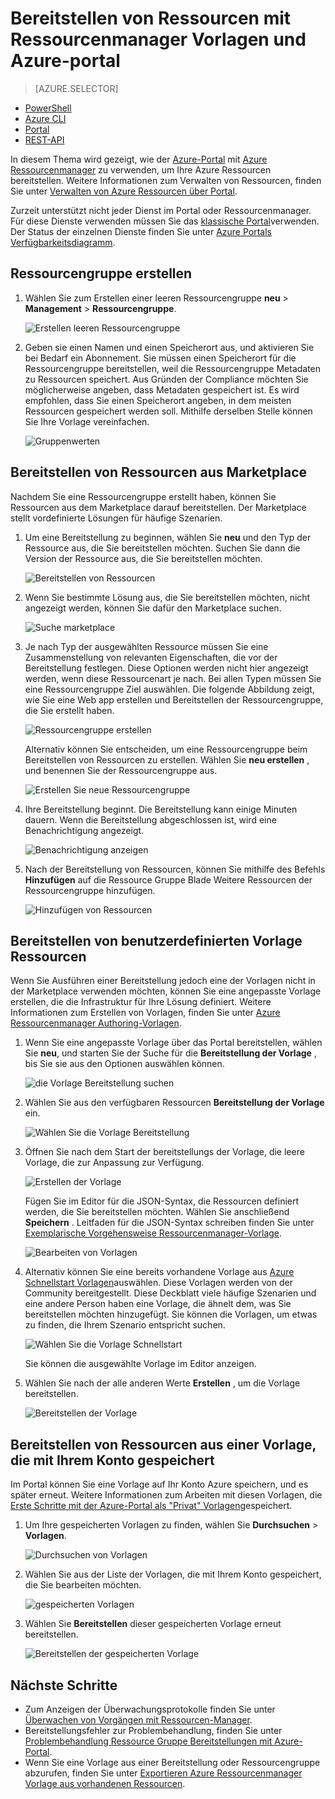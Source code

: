 <properties 
    pageTitle="Verwenden von Azure-Portals Azure Ressourcen bereitstellen | Microsoft Azure" 
    description="Verwenden Sie Azure-Portal und Azure Ressource verwalten, um Ressourcen bereitstellen." 
    services="azure-resource-manager,azure-portal" 
    documentationCenter="" 
    authors="tfitzmac" 
    manager="timlt" 
    editor="tysonn"/>

<tags 
    ms.service="azure-resource-manager" 
    ms.workload="multiple" 
    ms.tgt_pltfrm="na" 
    ms.devlang="na" 
    ms.topic="article" 
    ms.date="09/15/2016" 
    ms.author="tomfitz"/>

# <a name="deploy-resources-with-resource-manager-templates-and-azure-portal"></a>Bereitstellen von Ressourcen mit Ressourcenmanager Vorlagen und Azure-portal

> [AZURE.SELECTOR]
- [PowerShell](resource-group-template-deploy.md)
- [Azure CLI](resource-group-template-deploy-cli.md)
- [Portal](resource-group-template-deploy-portal.md)
- [REST-API](resource-group-template-deploy-rest.md)

In diesem Thema wird gezeigt, wie der [Azure-Portal](https://portal.azure.com) mit [Azure Ressourcenmanager](azure-resource-manager/resource-group-overview.md) zu verwenden, um Ihre Azure Ressourcen bereitstellen. Weitere Informationen zum Verwalten von Ressourcen, finden Sie unter [Verwalten von Azure Ressourcen über Portal](./azure-portal/resource-group-portal.md).

Zurzeit unterstützt nicht jeder Dienst im Portal oder Ressourcenmanager. Für diese Dienste verwenden müssen Sie das [klassische Portal](https://manage.windowsazure.com)verwenden. Der Status der einzelnen Dienste finden Sie unter [Azure Portals Verfügbarkeitsdiagramm](https://azure.microsoft.com/features/azure-portal/availability/).

## <a name="create-resource-group"></a>Ressourcengruppe erstellen

1. Wählen Sie zum Erstellen einer leeren Ressourcengruppe **neu** > **Management** > **Ressourcengruppe**.

    ![Erstellen leeren Ressourcengruppe](./media/resource-group-template-deploy-portal/create-empty-group.png)

2. Geben sie einen Namen und einen Speicherort aus, und aktivieren Sie bei Bedarf ein Abonnement. Sie müssen einen Speicherort für die Ressourcengruppe bereitstellen, weil die Ressourcengruppe Metadaten zu Ressourcen speichert. Aus Gründen der Compliance möchten Sie möglicherweise angeben, dass Metadaten gespeichert ist. Es wird empfohlen, dass Sie einen Speicherort angeben, in dem meisten Ressourcen gespeichert werden soll. Mithilfe derselben Stelle können Sie Ihre Vorlage vereinfachen.

    ![Gruppenwerten](./media/resource-group-template-deploy-portal/set-group-properties.png)

## <a name="deploy-resources-from-marketplace"></a>Bereitstellen von Ressourcen aus Marketplace

Nachdem Sie eine Ressourcengruppe erstellt haben, können Sie Ressourcen aus dem Marketplace darauf bereitstellen. Der Marketplace stellt vordefinierte Lösungen für häufige Szenarien.

1. Um eine Bereitstellung zu beginnen, wählen Sie **neu** und den Typ der Ressource aus, die Sie bereitstellen möchten. Suchen Sie dann die Version der Ressource aus, die Sie bereitstellen möchten.

    ![Bereitstellen von Ressourcen](./media/resource-group-template-deploy-portal/deploy-resource.png)

2. Wenn Sie bestimmte Lösung aus, die Sie bereitstellen möchten, nicht angezeigt werden, können Sie dafür den Marketplace suchen.

    ![Suche marketplace](./media/resource-group-template-deploy-portal/search-resource.png)

3. Je nach Typ der ausgewählten Ressource müssen Sie eine Zusammenstellung von relevanten Eigenschaften, die vor der Bereitstellung festlegen. Diese Optionen werden nicht hier angezeigt werden, wenn diese Ressourcenart je nach. Bei allen Typen müssen Sie eine Ressourcengruppe Ziel auswählen. Die folgende Abbildung zeigt, wie Sie eine Web app erstellen und Bereitstellen der Ressourcengruppe, die Sie erstellt haben.

    ![Ressourcengruppe erstellen](./media/resource-group-template-deploy-portal/select-existing-group.png)

    Alternativ können Sie entscheiden, um eine Ressourcengruppe beim Bereitstellen von Ressourcen zu erstellen. Wählen Sie **neu erstellen** , und benennen Sie der Ressourcengruppe aus.

    ![Erstellen Sie neue Ressourcengruppe](./media/resource-group-template-deploy-portal/select-new-group.png)

4. Ihre Bereitstellung beginnt. Die Bereitstellung kann einige Minuten dauern. Wenn die Bereitstellung abgeschlossen ist, wird eine Benachrichtigung angezeigt.

    ![Benachrichtigung anzeigen](./media/resource-group-template-deploy-portal/view-notification.png)

5. Nach der Bereitstellung von Ressourcen, können Sie mithilfe des Befehls **Hinzufügen** auf die Ressource Gruppe Blade Weitere Ressourcen der Ressourcengruppe hinzufügen.

    ![Hinzufügen von Ressourcen](./media/resource-group-template-deploy-portal/add-resource.png)

## <a name="deploy-resources-from-custom-template"></a>Bereitstellen von benutzerdefinierten Vorlage Ressourcen

Wenn Sie Ausführen einer Bereitstellung jedoch eine der Vorlagen nicht in der Marketplace verwenden möchten, können Sie eine angepasste Vorlage erstellen, die die Infrastruktur für Ihre Lösung definiert. Weitere Informationen zum Erstellen von Vorlagen, finden Sie unter [Azure Ressourcenmanager Authoring-Vorlagen](resource-group-authoring-templates.md).

1. Wenn Sie eine angepasste Vorlage über das Portal bereitstellen, wählen Sie **neu**, und starten Sie der Suche für die **Bereitstellung der Vorlage** , bis Sie sie aus den Optionen auswählen können.

    ![die Vorlage Bereitstellung suchen](./media/resource-group-template-deploy-portal/search-template.png)

2. Wählen Sie aus den verfügbaren Ressourcen **Bereitstellung der Vorlage** ein.

    ![Wählen Sie die Vorlage Bereitstellung](./media/resource-group-template-deploy-portal/select-template.png)

3. Öffnen Sie nach dem Start der bereitstellungs der Vorlage, die leere Vorlage, die zur Anpassung zur Verfügung.

    ![Erstellen der Vorlage](./media/resource-group-template-deploy-portal/show-custom-template.png)

    Fügen Sie im Editor für die JSON-Syntax, die Ressourcen definiert werden, die Sie bereitstellen möchten. Wählen Sie anschließend **Speichern** . Leitfaden für die JSON-Syntax schreiben finden Sie unter [Exemplarische Vorgehensweise Ressourcenmanager-Vorlage](resource-manager-template-walkthrough.md).

    ![Bearbeiten von Vorlagen](./media/resource-group-template-deploy-portal/edit-template.png)

4. Alternativ können Sie eine bereits vorhandene Vorlage aus [Azure Schnellstart Vorlagen](https://azure.microsoft.com/documentation/templates/)auswählen. Diese Vorlagen werden von der Community bereitgestellt. Diese Deckblatt viele häufige Szenarien und eine andere Person haben eine Vorlage, die ähnelt dem, was Sie bereitstellen möchten hinzugefügt. Sie können die Vorlagen, um etwas zu finden, die Ihrem Szenario entspricht suchen.

    ![Wählen Sie die Vorlage Schnellstart](./media/resource-group-template-deploy-portal/select-quickstart-template.png)

    Sie können die ausgewählte Vorlage im Editor anzeigen.

5. Wählen Sie nach der alle anderen Werte **Erstellen** , um die Vorlage bereitstellen. 

    ![Bereitstellen der Vorlage](./media/resource-group-template-deploy-portal/create-custom-deploy.png)

## <a name="deploy-resources-from-a-template-saved-to-your-account"></a>Bereitstellen von Ressourcen aus einer Vorlage, die mit Ihrem Konto gespeichert

Im Portal können Sie eine Vorlage auf Ihr Konto Azure speichern, und es später erneut. Weitere Informationen zum Arbeiten mit diesen Vorlagen, die [Erste Schritte mit der Azure-Portal als "Privat" Vorlagen](./marketplace-consumer/mytemplates-getstarted.md)gespeichert.

1. Um Ihre gespeicherten Vorlagen zu finden, wählen Sie **Durchsuchen** > **Vorlagen**.

    ![Durchsuchen von Vorlagen](./media/resource-group-template-deploy-portal/browse-templates.png)

2. Wählen Sie aus der Liste der Vorlagen, die mit Ihrem Konto gespeichert, die Sie bearbeiten möchten.

    ![gespeicherten Vorlagen](./media/resource-group-template-deploy-portal/saved-templates.png)

3. Wählen Sie **Bereitstellen** dieser gespeicherten Vorlage erneut bereitstellen.

    ![Bereitstellen der gespeicherten Vorlage](./media/resource-group-template-deploy-portal/deploy-saved-template.png)

## <a name="next-steps"></a>Nächste Schritte

- Zum Anzeigen der Überwachungsprotokolle finden Sie unter [Überwachen von Vorgängen mit Ressourcen-Manager](resource-group-audit.md).
- Bereitstellungsfehler zur Problembehandlung, finden Sie unter [Problembehandlung Ressource Gruppe Bereitstellungen mit Azure-Portal](resource-manager-troubleshoot-deployments-portal.md).
- Wenn Sie eine Vorlage aus einer Bereitstellung oder Ressourcengruppe abzurufen, finden Sie unter [Exportieren Azure Ressourcenmanager Vorlage aus vorhandenen Ressourcen](resource-manager-export-template.md).





